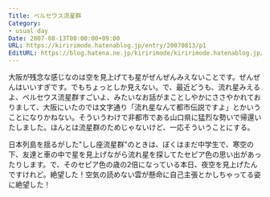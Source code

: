 ```yaml
---
Title: ペルセウス流星群
Category:
- usual day
Date: 2007-08-13T00:00:00+09:00
URL: https://kiririmode.hatenablog.jp/entry/20070813/p1
EditURL: https://blog.hatena.ne.jp/kiririmode/kiririmode.hatenablog.jp/atom/entry/8454420450078216961
---
```



大阪が残念な感じなのは空を見上げても星がぜんぜんみえないことです。ぜんぜんはいいすぎです。でもちょっとしか見えない。で、最近どうも、流れ星みえるよ、ペルセウス流星群すごいよ、みたいなお話がまことしやかにささやかれておりまして、大阪にいたのでは文字通り「流れ星なんて都市伝説ですよ」とかいうことになりかねない。そういうわけで非都市である山口県に猛烈な勢いで帰還いたしました。ほんとは流星群のためじゃないけど、一応そういうことにする。


日本列島を揺るがした"しし座流星群"のときは、ぼくはまだ中学生で、寒空の下、友達と車の中で星を見上げながら流れ星を探してたセピア色の思い出があったりします。で、そのセピア色の歳の2倍になっている本日、夜空を見上げたんですけれど。絶望した！空気の読めない雲が懸命に自己主張とかしちゃってる姿に絶望した！
